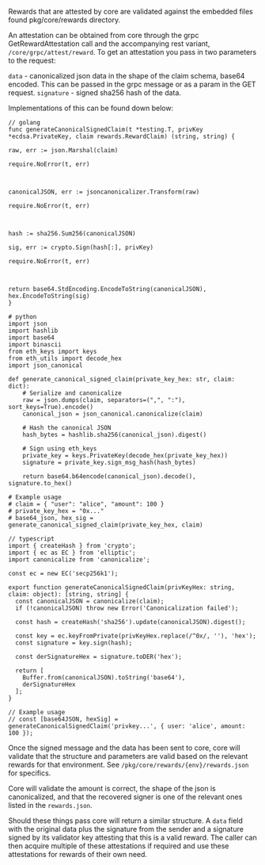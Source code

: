 Rewards that are attested by core are validated against the embedded files found pkg/core/rewards directory.

An attestation can be obtained from core through the grpc GetRewardAttestation call and the accompanying rest variant, `/core/grpc/attest/reward`. To get an attestation you pass in two parameters to the request:

`data` - canonicalized json data in the shape of the claim schema, base64 encoded. This can be passed in the grpc message or as a param in the GET request.
`signature` - signed sha256 hash of the data.

Implementations of this can be found down below:

```
// golang
func generateCanonicalSignedClaim(t *testing.T, privKey *ecdsa.PrivateKey, claim rewards.RewardClaim) (string, string) {

raw, err := json.Marshal(claim)

require.NoError(t, err)

  

canonicalJSON, err := jsoncanonicalizer.Transform(raw)

require.NoError(t, err)

  

hash := sha256.Sum256(canonicalJSON)

sig, err := crypto.Sign(hash[:], privKey)

require.NoError(t, err)

  

return base64.StdEncoding.EncodeToString(canonicalJSON), hex.EncodeToString(sig)
}
```

```
# python
import json
import hashlib
import base64
import binascii
from eth_keys import keys
from eth_utils import decode_hex
import json_canonical

def generate_canonical_signed_claim(private_key_hex: str, claim: dict):
    # Serialize and canonicalize
    raw = json.dumps(claim, separators=(",", ":"), sort_keys=True).encode()
    canonical_json = json_canonical.canonicalize(claim)

    # Hash the canonical JSON
    hash_bytes = hashlib.sha256(canonical_json).digest()

    # Sign using eth_keys
    private_key = keys.PrivateKey(decode_hex(private_key_hex))
    signature = private_key.sign_msg_hash(hash_bytes)

    return base64.b64encode(canonical_json).decode(), signature.to_hex()

# Example usage
# claim = { "user": "alice", "amount": 100 }
# private_key_hex = "0x..."
# base64_json, hex_sig = generate_canonical_signed_claim(private_key_hex, claim)

```

```
// typescript
import { createHash } from 'crypto';
import { ec as EC } from 'elliptic';
import canonicalize from 'canonicalize';

const ec = new EC('secp256k1');

export function generateCanonicalSignedClaim(privKeyHex: string, claim: object): [string, string] {
  const canonicalJSON = canonicalize(claim);
  if (!canonicalJSON) throw new Error('Canonicalization failed');

  const hash = createHash('sha256').update(canonicalJSON).digest();

  const key = ec.keyFromPrivate(privKeyHex.replace(/^0x/, ''), 'hex');
  const signature = key.sign(hash);

  const derSignatureHex = signature.toDER('hex');

  return [
    Buffer.from(canonicalJSON).toString('base64'),
    derSignatureHex
  ];
}

// Example usage
// const [base64JSON, hexSig] = generateCanonicalSignedClaim('privkey...', { user: 'alice', amount: 100 });

```

Once the signed message and the data has been sent to core, core will validate that the structure and parameters are valid based on the relevant rewards for that environment. See `/pkg/core/rewards/{env}/rewards.json` for specifics. 

Core will validate the amount is correct, the shape of the json is canonicalized, and that the recovered signer is one of the relevant ones listed in the `rewards.json`.

Should these things pass core will return a similar structure. A `data` field with the original data plus the signature from the sender and a signature signed by its validator key attesting that this is a valid reward. The caller can then acquire multiple of these attestations if required and use these attestations for rewards of their own need.